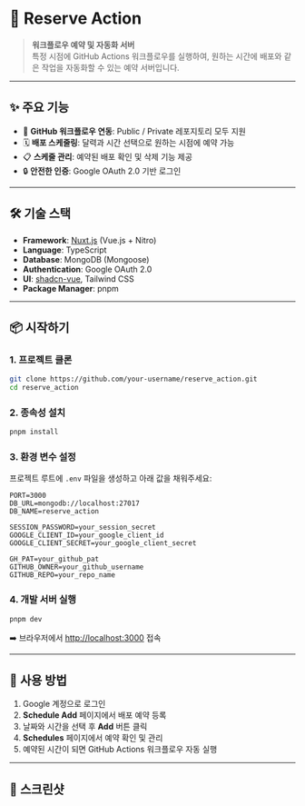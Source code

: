 # 🚀 Reserve Action

> **워크플로우 예약 및 자동화 서버**  
> 특정 시점에 GitHub Actions 워크플로우를 실행하여, 원하는 시간에 배포와 같은 작업을 자동화할 수 있는 예약 서버입니다.

---

## ✨ 주요 기능

- 🔗 **GitHub 워크플로우 연동**: Public / Private 레포지토리 모두 지원
- 🗓️ **배포 스케줄링**: 달력과 시간 선택으로 원하는 시점에 예약 가능
- 📋 **스케줄 관리**: 예약된 배포 확인 및 삭제 기능 제공
- 🔒 **안전한 인증**: Google OAuth 2.0 기반 로그인

---

## 🛠️ 기술 스택

- **Framework**: [Nuxt.js](https://nuxt.com/) (Vue.js + Nitro)
- **Language**: TypeScript
- **Database**: MongoDB (Mongoose)
- **Authentication**: Google OAuth 2.0
- **UI**: [shadcn-vue](https://shadcn-vue.com/), Tailwind CSS
- **Package Manager**: pnpm

---

## 📦 시작하기

### 1. 프로젝트 클론

```bash
git clone https://github.com/your-username/reserve_action.git
cd reserve_action
```

### 2. 종속성 설치

```bash
pnpm install
```

### 3. 환경 변수 설정

프로젝트 루트에 `.env` 파일을 생성하고 아래 값을 채워주세요:

```env
PORT=3000
DB_URL=mongodb://localhost:27017
DB_NAME=reserve_action

SESSION_PASSWORD=your_session_secret
GOOGLE_CLIENT_ID=your_google_client_id
GOOGLE_CLIENT_SECRET=your_google_client_secret

GH_PAT=your_github_pat
GITHUB_OWNER=your_github_username
GITHUB_REPO=your_repo_name
```

### 4. 개발 서버 실행

```bash
pnpm dev
```

➡️ 브라우저에서 [http://localhost:3000](http://localhost:3000) 접속

---

## 📝 사용 방법

1. Google 계정으로 로그인
2. **Schedule Add** 페이지에서 배포 예약 등록
3. 날짜와 시간을 선택 후 **Add** 버튼 클릭
4. **Schedules** 페이지에서 예약 확인 및 관리
5. 예약된 시간이 되면 GitHub Actions 워크플로우 자동 실행

---

## 📸 스크린샷
